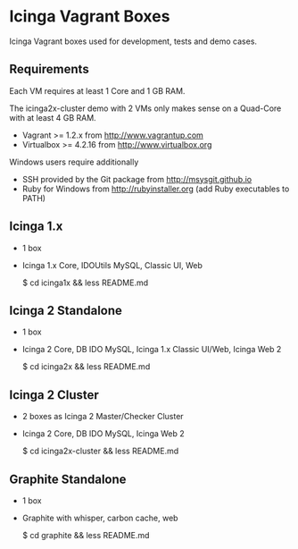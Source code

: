 # Icinga Vagrant Boxes

Icinga Vagrant boxes used for development, tests and demo cases.

## Requirements

Each VM requires at least 1 Core and 1 GB RAM.

The icinga2x-cluster demo with 2 VMs only makes sense on a Quad-Core with at
least 4 GB RAM.

* Vagrant >= 1.2.x from http://www.vagrantup.com
* Virtualbox >= 4.2.16 from http://www.virtualbox.org

Windows users require additionally

* SSH provided by the Git package from http://msysgit.github.io
* Ruby for Windows from http://rubyinstaller.org (add Ruby executables to PATH)

## Icinga 1.x

* 1 box
* Icinga 1.x Core, IDOUtils MySQL, Classic UI, Web

    $ cd icinga1x && less README.md

## Icinga 2 Standalone

* 1 box
* Icinga 2 Core, DB IDO MySQL, Icinga 1.x Classic UI/Web, Icinga Web 2

    $ cd icinga2x && less README.md

## Icinga 2 Cluster

* 2 boxes as Icinga 2 Master/Checker Cluster
* Icinga 2 Core, DB IDO MySQL, Icinga Web 2

    $ cd icinga2x-cluster && less README.md

## Graphite Standalone

* 1 box
* Graphite with whisper, carbon cache, web

    $ cd graphite && less README.md

